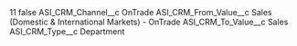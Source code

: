 <?xml version="1.0" encoding="UTF-8"?>
<CustomMetadata xmlns="http://soap.sforce.com/2006/04/metadata" xmlns:xsi="http://www.w3.org/2001/XMLSchema-instance" xmlns:xsd="http://www.w3.org/2001/XMLSchema">
    <label>11</label>
    <protected>false</protected>
    <values>
        <field>ASI_CRM_Channel__c</field>
        <value xsi:type="xsd:string">OnTrade</value>
    </values>
    <values>
        <field>ASI_CRM_From_Value__c</field>
        <value xsi:type="xsd:string">Sales (Domestic &amp; International Markets) - OnTrade</value>
    </values>
    <values>
        <field>ASI_CRM_To_Value__c</field>
        <value xsi:type="xsd:string">Sales</value>
    </values>
    <values>
        <field>ASI_CRM_Type__c</field>
        <value xsi:type="xsd:string">Department</value>
    </values>
</CustomMetadata>
